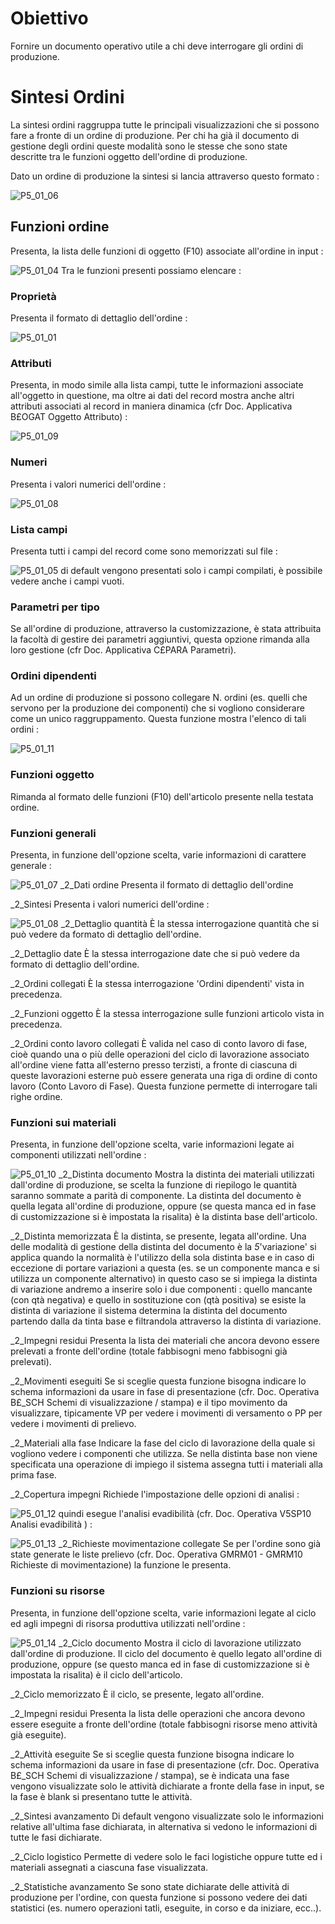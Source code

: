 # Obiettivo
Fornire un documento operativo utile a chi deve interrogare gli ordini di produzione.

# Sintesi Ordini
La sintesi ordini raggruppa tutte le principali visualizzazioni che si possono fare a fronte di un ordine di produzione.
Per chi ha già il documento di gestione degli ordini queste modalità sono le stesse che sono state descritte tra le funzioni oggetto dell'ordine di produzione.

Dato un ordine di produzione la sintesi si lancia attraverso questo formato : 

![P5_01_06](https://doc.smeup.com/immagini/MBDOC_OGG-P_P5SI02/P5_01_06.png)
## Funzioni ordine
Presenta, la lista delle funzioni di oggetto (F10) associate all'ordine in input : 

![P5_01_04](https://doc.smeup.com/immagini/MBDOC_OGG-P_P5SI02/P5_01_04.png)
Tra le funzioni presenti possiamo elencare : 

### Proprietà
Presenta il formato di dettaglio dell'ordine : 

![P5_01_01](https://doc.smeup.com/immagini/MBDOC_OGG-P_P5SI02/P5_01_01.png)
### Attributi
Presenta, in modo simile alla lista campi, tutte le informazioni associate all'oggetto in questione, ma oltre ai dati del record mostra anche altri attributi associati al record in maniera dinamica (cfr Doc. Applicativa B£OGAT Oggetto Attributo) : 

![P5_01_09](https://doc.smeup.com/immagini/MBDOC_OGG-P_P5SI02/P5_01_09.png)
### Numeri
Presenta i valori numerici dell'ordine : 

![P5_01_08](https://doc.smeup.com/immagini/MBDOC_OGG-P_P5SI02/P5_01_08.png)
### Lista campi
Presenta tutti i campi del record come sono memorizzati sul file : 

![P5_01_05](https://doc.smeup.com/immagini/MBDOC_OGG-P_P5SI02/P5_01_05.png)
di default vengono presentati solo i campi compilati, è possibile vedere anche i campi vuoti.

### Parametri per tipo
Se all'ordine di produzione, attraverso la customizzazione, è  stata attribuita la facoltà di gestire dei parametri aggiuntivi, questa opzione rimanda alla loro gestione (cfr Doc. Applicativa C£PARA Parametri).

### Ordini dipendenti
Ad un ordine di produzione si possono collegare N. ordini (es. quelli che servono per la produzione dei componenti) che si vogliono considerare come un unico raggruppamento. Questa funzione mostra l'elenco di tali ordini : 

![P5_01_11](https://doc.smeup.com/immagini/MBDOC_OGG-P_P5SI02/P5_01_11.png)
### Funzioni oggetto
Rimanda al formato delle funzioni (F10) dell'articolo presente nella testata ordine.

### Funzioni generali
Presenta, in funzione dell'opzione scelta, varie informazioni di carattere generale : 

![P5_01_07](https://doc.smeup.com/immagini/MBDOC_OGG-P_P5SI02/P5_01_07.png)
_2_Dati ordine
Presenta il formato di dettaglio dell'ordine

_2_Sintesi
Presenta i valori numerici dell'ordine : 

![P5_01_08](https://doc.smeup.com/immagini/MBDOC_OGG-P_P5SI02/P5_01_08.png)
_2_Dettaglio quantità
È la stessa interrogazione quantità che si può vedere da formato di dettaglio dell'ordine.

_2_Dettaglio date
È la stessa interrogazione date che si può vedere da formato di dettaglio dell'ordine.

_2_Ordini collegati
È la stessa interrogazione 'Ordini dipendenti' vista in precedenza.

_2_Funzioni oggetto
È la stessa interrogazione sulle funzioni articolo vista in precedenza.

_2_Ordini conto lavoro collegati
È valida nel caso di conto lavoro di fase, cioè quando una o più delle operazioni del ciclo di lavorazione associato all'ordine viene fatta all'esterno presso terzisti, a fronte di ciascuna di queste lavorazioni esterne può essere generata una riga di ordine di conto lavoro (Conto Lavoro di Fase). Questa funzione permette di interrogare tali righe ordine.

### Funzioni sui materiali
Presenta, in funzione dell'opzione scelta, varie informazioni legate ai componenti utilizzati nell'ordine : 

![P5_01_10](https://doc.smeup.com/immagini/MBDOC_OGG-P_P5SI02/P5_01_10.png)
_2_Distinta documento
Mostra la distinta dei materiali utilizzati dall'ordine di produzione, se scelta la funzione di riepilogo le quantità saranno sommate a parità di componente.
La distinta del documento è quella legata all'ordine di produzione, oppure (se questa manca ed in fase di customizzazione si è impostata la risalita) è la distinta base dell'articolo.

_2_Distinta memorizzata
È la distinta, se presente, legata all'ordine.
Una delle modalità di gestione della distinta del documento è la _5_'variazione' si applica quando la normalità è l'utilizzo della sola distinta base e in caso di eccezione di portare variazioni a questa (es. se un componente manca e si utilizza un componente alternativo) in questo caso se si impiega la distinta di variazione andremo a inserire solo i due componenti :  quello mancante (con qtà negativa) e quello in sostituzione con (qtà positiva) se esiste la distinta di variazione il sistema determina la distinta del documento partendo dalla da tinta base e filtrandola attraverso la distinta di variazione.

_2_Impegni residui
Presenta la lista dei materiali che ancora devono essere prelevati a fronte dell'ordine (totale fabbisogni meno fabbisogni già prelevati).

_2_Movimenti eseguiti
Se si sceglie questa funzione bisogna indicare lo schema informazioni da usare in fase di presentazione (cfr. Doc. Operativa B£_SCH Schemi di visualizzazione / stampa) e il tipo movimento da visualizzare, tipicamente VP per vedere i movimenti di versamento o PP per vedere i movimenti di prelievo.

_2_Materiali alla fase
Indicare la fase del ciclo di lavorazione della quale si vogliono vedere i componenti che utilizza. Se nella distinta base non viene specificata una operazione di impiego il sistema assegna tutti i materiali alla prima fase.

_2_Copertura impegni
Richiede l'impostazione delle opzioni di analisi : 

![P5_01_12](https://doc.smeup.com/immagini/MBDOC_OGG-P_P5SI02/P5_01_12.png)
quindi esegue l'analisi evadibilità (cfr. Doc. Operativa V5SP10 Analisi evadibilità ) : 

![P5_01_13](https://doc.smeup.com/immagini/MBDOC_OGG-P_P5SI02/P5_01_13.png)
_2_Richieste movimentazione collegate
Se per l'ordine sono già state generate le liste prelievo (cfr. Doc. Operativa GMRM01 - GMRM10 Richieste di movimentazione) la funzione le presenta.

### Funzioni su risorse
Presenta, in funzione dell'opzione scelta, varie informazioni legate al ciclo ed agli impegni di risorsa produttiva utilizzati nell'ordine : 

![P5_01_14](https://doc.smeup.com/immagini/MBDOC_OGG-P_P5SI02/P5_01_14.png)
_2_Ciclo documento
Mostra il ciclo di lavorazione utilizzato dall'ordine di produzione.
Il ciclo del documento è quello legato all'ordine di produzione, oppure (se questo manca ed in fase di customizzazione si è impostata la risalita) è il ciclo dell'articolo.

_2_Ciclo memorizzato
È il ciclo, se presente, legato all'ordine.

_2_Impegni residui
Presenta la lista delle operazioni che ancora devono essere eseguite a fronte dell'ordine (totale fabbisogni risorse meno attività già eseguite).

_2_Attività eseguite
Se si sceglie questa funzione bisogna indicare lo schema informazioni da usare in fase di presentazione (cfr. Doc. Operativa B£_SCH Schemi di visualizzazione / stampa), se è indicata una fase vengono visualizzate solo le attività dichiarate a fronte della fase in input, se la fase è blank si presentano tutte le attività.

_2_Sintesi avanzamento
Di default vengono visualizzate solo le informazioni relative all'ultima fase dichiarata, in alternativa si vedono le informazioni di tutte le fasi dichiarate.

_2_Ciclo logistico
Permette di vedere solo le faci logistiche oppure tutte ed i materiali assegnati a ciascuna fase visualizzata.

_2_Statistiche avanzamento
Se sono state dichiarate delle attività di produzione per l'ordine, con questa funzione si possono vedere dei dati statistici (es. numero operazioni tatli, eseguite, in corso e da iniziare, ecc..).
